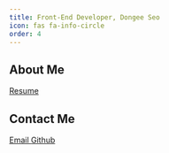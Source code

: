 ```yaml
---
title: Front-End Developer, Dongee Seo
icon: fas fa-info-circle
order: 4
---
```


## About Me

<div
  class="contacts">
  <a
    target="_blank"
    href="https://don9z.notion.site/Dongee-Seo-b8c4290b6b2c4d0189b8a43835fd68bc">
    <i class="fas fa-file"></i> Resume
  </a>
</div>

## Contact Me

<div
  class="contacts">
  <a
    href="mailto:don9zseo@gmail.com">
    <i class="fas fa-envelope"></i> Email
  </a>
  <a
    target="_blank"
    href="https://github.com/seod0209">
    <i class="fab fa-github-alt"></i> Github
  </a>
</div>
